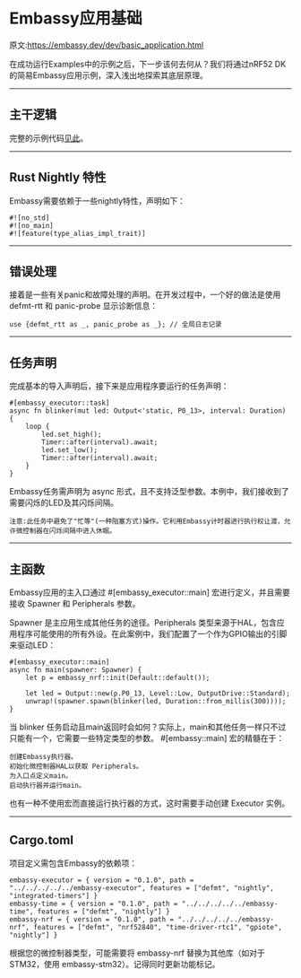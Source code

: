 # Embassy应用基础
原文:https://embassy.dev/dev/basic_application.html

在成功运行Examples中的示例之后，下一步该何去何从？我们将通过nRF52 DK的简易Embassy应用示例，深入浅出地探索其底层原理。

---

## 主干逻辑

完整的示例代码[见此](https://github.com/embassy-rs/embassy/tree/main/docs/modules/ROOT/examples/basic)。

---

## Rust Nightly 特性

Embassy需要依赖于一些nightly特性，声明如下：

    #![no_std]
    #![no_main]
    #![feature(type_alias_impl_trait)]


---

## 错误处理

接着是一些有关panic和故障处理的声明。在开发过程中，一个好的做法是使用 defmt-rtt 和 panic-probe 显示诊断信息：

    use {defmt_rtt as _, panic_probe as _}; // 全局日志记录


---

## 任务声明

完成基本的导入声明后，接下来是应用程序要运行的任务声明：

    #[embassy_executor::task]
    async fn blinker(mut led: Output<'static, P0_13>, interval: Duration) {
        loop {
            led.set_high();
            Timer::after(interval).await;
            led.set_low();
            Timer::after(interval).await;
        }
    }

Embassy任务需声明为 async 形式，且不支持泛型参数。本例中，我们接收到了需要闪烁的LED及其闪烁间隔。

    注意:此任务中避免了"忙等"(一种阻塞方式)操作。它利用Embassy计时器进行执行权让渡，允许微控制器在闪烁间隔中进入休眠。

---

## 主函数

Embassy应用的主入口通过 #[embassy_executor::main] 宏进行定义，并且需要接收 Spawner 和 Peripherals 参数。

Spawner 是主应用生成其他任务的途径。Peripherals 类型来源于HAL，包含应用程序可能使用的所有外设。在此案例中，我们配置了一个作为GPIO输出的引脚来驱动LED：

    #[embassy_executor::main]
    async fn main(spawner: Spawner) {
        let p = embassy_nrf::init(Default::default());

        let led = Output::new(p.P0_13, Level::Low, OutputDrive::Standard);
        unwrap!(spawner.spawn(blinker(led, Duration::from_millis(300))));
    }


当 blinker 任务启动且main返回时会如何？实际上，main和其他任务一样只不过只能有一个，它需要一些特定类型的参数。 #[embassy::main] 宏的精髓在于：

    创建Embassy执行器。
    初始化微控制器HAL以获取 Peripherals。
    为入口点定义main。
    启动执行器并运行main。


也有一种不使用宏而直接运行执行器的方式，这时需要手动创建 Executor 实例。

---

## Cargo.toml

项目定义需包含Embassy的依赖项：

    embassy-executor = { version = "0.1.0", path = "../../../../../embassy-executor", features = ["defmt", "nightly", "integrated-timers"] }
    embassy-time = { version = "0.1.0", path = "../../../../../embassy-time", features = ["defmt", "nightly"] }
    embassy-nrf = { version = "0.1.0", path = "../../../../../embassy-nrf", features = ["defmt", "nrf52840", "time-driver-rtc1", "gpiote", "nightly"] }


根据您的微控制器类型，可能需要将 embassy-nrf 替换为其他库（如对于STM32，使用 embassy-stm32）。记得同时更新功能标记。